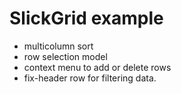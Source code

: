 SlickGrid example
=================

* multicolumn sort
* row selection model
* context menu to add or delete rows
* fix-header row for filtering data.
